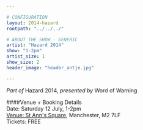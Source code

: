 ```yaml
---

# CONFIGURATION
layout: 2014-hazard
rootpath: "../../../"

# ABOUT THE SHOW - GENERIC
artist: "Hazard 2014"
show: "1-2pm"
artist_size: 1
show_size: 2
header_image: "header_antje.jpg"

---
```

*Part of* Hazard 2014, *presented by* Word of Warning       
     
####Venue + Booking Details        
Date: Saturday 12 July, 1-2pm       
[Venue: St Ann's Square](http://bit.ly/1wrGmvW), Manchester, M2 7LF      
Tickets: FREE    
               
               

